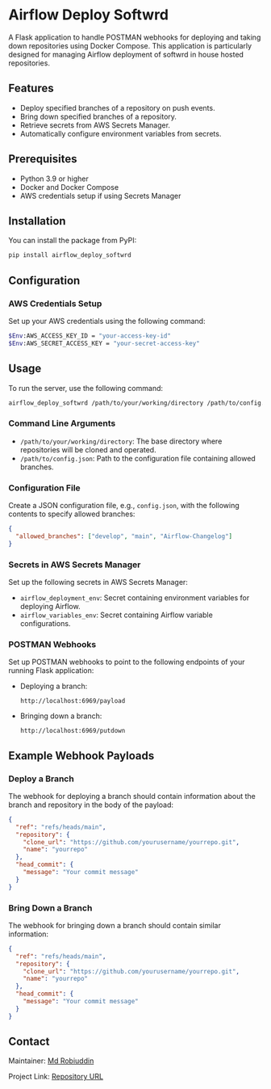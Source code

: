 # Airflow Deploy Softwrd

A Flask application to handle POSTMAN webhooks for deploying and taking down repositories using Docker Compose. This application is particularly designed for managing Airflow deployment of softwrd in house hosted repositories.

## Features
- Deploy specified branches of a repository on push events.
- Bring down specified branches of a repository.
- Retrieve secrets from AWS Secrets Manager.
- Automatically configure environment variables from secrets.

## Prerequisites
- Python 3.9 or higher
- Docker and Docker Compose
- AWS credentials setup if using Secrets Manager

## Installation

You can install the package from PyPI:

```bash
pip install airflow_deploy_softwrd
```

## Configuration

### AWS Credentials Setup
Set up your AWS credentials using the following command:
```bash
$Env:AWS_ACCESS_KEY_ID = "your-access-key-id"
$Env:AWS_SECRET_ACCESS_KEY = "your-secret-access-key"
```

## Usage

To run the server, use the following command:

```bash
airflow_deploy_softwrd /path/to/your/working/directory /path/to/config.json
```

### Command Line Arguments
- `/path/to/your/working/directory`: The base directory where repositories will be cloned and operated.
- `/path/to/config.json`: Path to the configuration file containing allowed branches.

### Configuration File
Create a JSON configuration file, e.g., `config.json`, with the following contents to specify allowed branches:

```json
{
  "allowed_branches": ["develop", "main", "Airflow-Changelog"]
}
```




### Secrets in AWS Secrets Manager
Set up the following secrets in AWS Secrets Manager:
- `airflow_deployment_env`: Secret containing environment variables for deploying Airflow.
- `airflow_variables_env`: Secret containing Airflow variable configurations.

### POSTMAN Webhooks
Set up POSTMAN webhooks to point to the following endpoints of your running Flask application:

- Deploying a branch: 
  ```
  http://localhost:6969/payload
  ```

- Bringing down a branch: 
  ```
  http://localhost:6969/putdown
  ```

## Example Webhook Payloads

### Deploy a Branch
The webhook for deploying a branch should contain information about the branch and repository in the body of the payload:

```json
{
  "ref": "refs/heads/main",
  "repository": {
    "clone_url": "https://github.com/yourusername/yourrepo.git",
    "name": "yourrepo"
  },
  "head_commit": {
    "message": "Your commit message"
  }
}
```

### Bring Down a Branch
The webhook for bringing down a branch should contain similar information:

```json
{
  "ref": "refs/heads/main",
  "repository": {
    "clone_url": "https://github.com/yourusername/yourrepo.git",
    "name": "yourrepo"
  },
  "head_commit": {
    "message": "Your commit message"
  }
}
```

## Contact

Maintainer: [Md Robiuddin](mailto:robiuddin@softwrd.ai)

Project Link: [Repository URL](https://github.com/softwrdai/airflow_deploy_softwrd/)